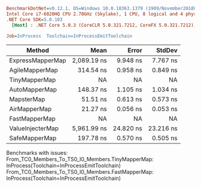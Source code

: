 ``` ini

BenchmarkDotNet=v0.12.1, OS=Windows 10.0.18363.1379 (1909/November2018Update/19H2)
Intel Core i7-6820HQ CPU 2.70GHz (Skylake), 1 CPU, 8 logical and 4 physical cores
.NET Core SDK=5.0.103
  [Host] : .NET Core 5.0.3 (CoreCLR 5.0.321.7212, CoreFX 5.0.321.7212), X64 RyuJIT

Job=InProcess  Toolchain=InProcessEmitToolchain  

```
|           Method |        Mean |     Error |    StdDev |
|----------------- |------------:|----------:|----------:|
| ExpressMapperMap | 2,089.19 ns |  9.948 ns |  7.767 ns |
|   AgileMapperMap |   314.54 ns |  0.958 ns |  0.849 ns |
|    TinyMapperMap |          NA |        NA |        NA |
|    AutoMapperMap |   148.37 ns |  1.105 ns |  1.034 ns |
|       MapsterMap |    51.51 ns |  0.613 ns |  0.573 ns |
|     AirMapperMap |    21.27 ns |  0.056 ns |  0.053 ns |
|    FastMapperMap |          NA |        NA |        NA |
| ValueInjecterMap | 5,961.99 ns | 24.820 ns | 23.216 ns |
|    SafeMapperMap |   197.78 ns |  0.570 ns |  0.505 ns |

Benchmarks with issues:
  From_TC0_Members_To_TS0_I0_Members.TinyMapperMap: InProcess(Toolchain=InProcessEmitToolchain)
  From_TC0_Members_To_TS0_I0_Members.FastMapperMap: InProcess(Toolchain=InProcessEmitToolchain)
